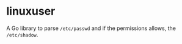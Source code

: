 # linuxuser

A Go library to parse `/etc/passwd` and if the permissions allows, the `/etc/shadow`.

